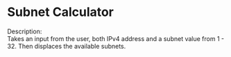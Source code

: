 <h1> Subnet Calculator </h1>
Description:<br>
Takes an input from the user, both IPv4 address and a subnet value from 1 - 32.
Then displaces the available subnets.
